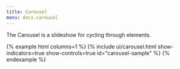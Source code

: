 ```yaml
---
title: Carousel
menu: docs.carousel
---
```


The Carousel is a slideshow for cycling through elements.

{% example html columns=1 %}
{% include ui/carousel.html show-indicators=true show-controls=true id="carousel-sample" %}
{% endexample %}
